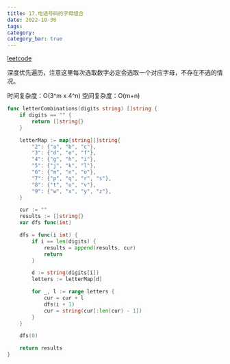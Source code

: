 ```yaml
---
title: 17.电话号码的字母组合
date: 2022-10-30
tags:
category: 
category_bar: true
---
```


[leetcode](https://leetcode-cn.com/problems/letter-combinations-of-a-phone-number/)

深度优先遍历，注意这里每次选取数字必定会选取一个对应字母，不存在不选的情况。

时间复杂度：O(3^m x 4^n)
空间复杂度：O(m+n)

```Go
func letterCombinations(digits string) []string {
    if digits == "" {
        return []string{}
    }

    letterMap := map[string][]string{
        "2": {"a", "b", "c"},
        "3": {"d", "e", "f"},
        "4": {"g", "h", "i"},
        "5": {"j", "k", "l"},
        "6": {"m", "n", "o"},
        "7": {"p", "q", "r", "s"},
        "8": {"t", "u", "v"},
        "9": {"w", "x", "y", "z"},
    }

    cur := ""
    results := []string{}
    var dfs func(int)

    dfs = func(i int) {
        if i == len(digits) {
            results = append(results, cur)
            return
        }

        d := string(digits[i])
        letters := letterMap[d]

        for _, l := range letters {
            cur = cur + l
            dfs(i + 1)
            cur = string(cur[:len(cur) - 1])
        }
    }

    dfs(0)

    return results
}
```


